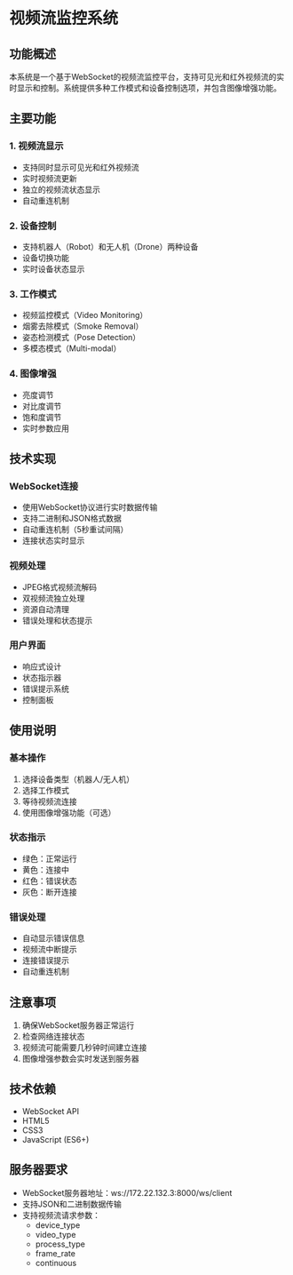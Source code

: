 # 视频流监控系统

## 功能概述

本系统是一个基于WebSocket的视频流监控平台，支持可见光和红外视频流的实时显示和控制。系统提供多种工作模式和设备控制选项，并包含图像增强功能。

## 主要功能

### 1. 视频流显示
- 支持同时显示可见光和红外视频流
- 实时视频流更新
- 独立的视频流状态显示
- 自动重连机制

### 2. 设备控制
- 支持机器人（Robot）和无人机（Drone）两种设备
- 设备切换功能
- 实时设备状态显示

### 3. 工作模式
- 视频监控模式（Video Monitoring）
- 烟雾去除模式（Smoke Removal）
- 姿态检测模式（Pose Detection）
- 多模态模式（Multi-modal）

### 4. 图像增强
- 亮度调节
- 对比度调节
- 饱和度调节
- 实时参数应用

## 技术实现

### WebSocket连接
- 使用WebSocket协议进行实时数据传输
- 支持二进制和JSON格式数据
- 自动重连机制（5秒重试间隔）
- 连接状态实时显示

### 视频处理
- JPEG格式视频流解码
- 双视频流独立处理
- 资源自动清理
- 错误处理和状态提示

### 用户界面
- 响应式设计
- 状态指示器
- 错误提示系统
- 控制面板

## 使用说明

### 基本操作
1. 选择设备类型（机器人/无人机）
2. 选择工作模式
3. 等待视频流连接
4. 使用图像增强功能（可选）

### 状态指示
- 绿色：正常运行
- 黄色：连接中
- 红色：错误状态
- 灰色：断开连接

### 错误处理
- 自动显示错误信息
- 视频流中断提示
- 连接错误提示
- 自动重连机制

## 注意事项

1. 确保WebSocket服务器正常运行
2. 检查网络连接状态
3. 视频流可能需要几秒钟时间建立连接
4. 图像增强参数会实时发送到服务器

## 技术依赖

- WebSocket API
- HTML5
- CSS3
- JavaScript (ES6+)

## 服务器要求

- WebSocket服务器地址：ws://172.22.132.3:8000/ws/client
- 支持JSON和二进制数据传输
- 支持视频流请求参数：
  - device_type
  - video_type
  - process_type
  - frame_rate
  - continuous 